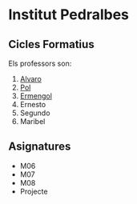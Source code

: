 # Institut Pedralbes
## Cicles Formatius
Els professors son:
1. [Alvaro](https://www.institutpedralbes.cat/) 
2. [Pol](https://www.institutpedralbes.cat/)
3. [Ermengol](https://www.institutpedralbes.cat/)
4. Ernesto
5. Segundo 
6. Maribel

## Asignatures
- M06
- M07
- M08
- Projecte
